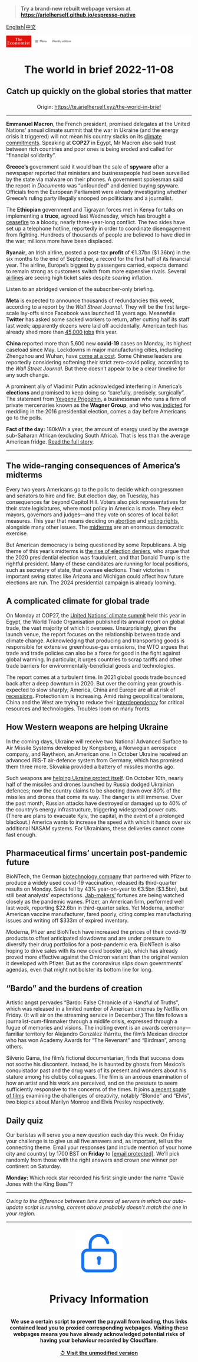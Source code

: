 > **Try a brand-new rebuilt webpage version at https://arielherself.github.io/espresso-native**

[English](https://github.com/arielherself/espresso/blob/main/README.md)|[中文](https://github-com.translate.goog/arielherself/espresso/blob/main/README.md?_x_tr_sl=en&_x_tr_tl=zh-CN&_x_tr_hl=zh-CN&_x_tr_pto=wapp)



![The Economist](menubar.png)

# <p align="center">The world in brief 2022-11-08</p>

## <p align="center">Catch up quickly on the global stories that matter</p>

<p align="center">Origin: <a href="https://te.arielherself.xyz/the-world-in-brief">https://te.arielherself.xyz/the-world-in-brief</a><hr>

<strong>Emmanuel Macron</strong>, the French president, promised delegates at the United Nations’ annual climate summit that the war in Ukraine (and the energy crisis it triggered) will not mean his country slacks on its [climate commitments](https://te.arielherself.xyz/interactive/briefing/2022/11/05/the-world-is-going-to-miss-the-totemic-1-5c-climate-target). Speaking at <strong>COP27</strong> in Egypt, Mr Macron also said trust between rich countries and poor ones is being eroded and called for “financial solidarity”. 

<strong>Greece’s </strong>government said it would ban the sale of <strong>spyware</strong> after a newspaper reported that ministers and businesspeople had been surveilled by the state via malware on their phones. A government spokesman said the report in <em>Documento</em> was “unfounded” and denied buying spyware. Officials from the European Parliament were already investigating whether Greece’s ruling party illegally snooped on politicians and a journalist.

The <strong>Ethiopian</strong> government and Tigrayan forces met in Kenya for talks on implementing a <strong>truce</strong>, agreed last Wednesday, which has brought a [ceasefire](https://te.arielherself.xyz/middle-east-and-africa/2022/10/27/ethiopias-peace-talks-may-be-overtaken-by-battlefield-advances) to a bloody, nearly three-year-long conflict. The two sides have set up a telephone hotline, reportedly in order to coordinate disengagement from fighting. Hundreds of thousands of people are believed to have died in the war; millions more have been displaced.

<strong>Ryanair</strong>, an Irish airline, posted a post-tax <strong>profit</strong> of €1.37bn ($1.36bn) in the six months to the end of September, a record for the first half of its financial year. The airline, Europe’s biggest by passengers carried, expects demand to remain strong as customers switch from more expensive rivals. Several [airlines](https://te.arielherself.xyz/business/2022/06/09/air-travel-is-taking-flight-again) are seeing high ticket sales despite soaring inflation.

Listen to an abridged version of the subscriber-only briefing.

<strong>Meta</strong> is expected to announce thousands of redundancies this week, according to a report by the <em>Wall Street Journal</em>. They will be the first large-scale lay-offs since Facebook was launched 18 years ago. Meanwhile <strong>Twitter</strong> has asked some sacked workers to return, after cutting half its staff last week; apparently dozens were laid off accidentally. American tech has already shed more than [45,000 jobs](https://te.arielherself.xyz/business/2022/10/31/what-went-wrong-with-snap-netflix-and-uber) this year.

<strong>China </strong>reported more than 5,600 new<strong> covid-19</strong> cases on Monday, its highest caseload since May. Lockdowns in major manufacturing cities, including Zhengzhou and Wuhan, have [come at a cost](https://te.arielherself.xyz/china/2022/09/08/public-patience-with-zero-covid-is-wearing-thin-in-china). Some Chinese leaders are reportedly considering softening their strict zero-covid policy, according to the <em>Wall Street Journal</em>. But there doesn’t appear to be a clear timeline for any such change.

A prominent ally of Vladimir Putin acknowledged interfering in America’s<strong> elections</strong> and promised to keep doing so “carefully, precisely, surgically”. The statement from [Yevgeny Prigozhin](https://te.arielherself.xyz/the-economist-explains/2022/09/29/who-is-yevgeny-prigozhin-the-man-behind-the-wagner-group), a businessman who runs a firm of private mercenaries known as the <strong>Wagner Group</strong>, and who was[ indicted](https://te.arielherself.xyz/europe/2018/02/17/putins-chef-cooks-up-a-storm) for meddling in the 2016 presidential election, comes a day before Americans go to the polls.

<strong>Fact of the day:</strong> 180kWh a year, the amount of energy used by the average sub-Saharan African (excluding South Africa). That is less than the average American fridge. [Read the full story](https://te.arielherself.xyz/middle-east-and-africa/2022/11/03/africa-will-remain-poor-unless-it-uses-more-energy). 

----------

## The wide-ranging consequences of America’s midterms

Every two years Americans go to the polls to decide which congressmen and senators to hire and fire. But election day, on Tuesday, has consequences far beyond Capitol Hill. Voters also pick representatives for their state legislatures, where most policy in America is made. They elect mayors, governors and judges—and they vote on scores of local ballot measures. This year that means deciding on [abortion](https://te.arielherself.xyz/united-states/2022/09/22/republicans-abortion-proposal-could-backfire) and [voting rights](https://te.arielherself.xyz/the-economist-explains/2022/10/20/how-americas-midterms-could-reshape-the-courts), alongside many other issues. The [midterms](https://te.arielherself.xyz/mid-terms-2022) are an enormous democratic exercise.

But American democracy is being questioned by some Republicans. A big theme of this year’s midterms is [the rise of election deniers](https://te.arielherself.xyz/graphic-detail/2022/11/01/arizonas-midterm-races-are-full-of-election-deniers), who argue that the 2020 presidential election was fraudulent, and that Donald Trump is the rightful president. Many of these candidates are running for local positions, such as secretary of state, that oversee elections. Their victories in important swing states like Arizona and Michigan could affect how future elections are run. The 2024 presidential campaign is already looming. 

## A complicated climate for global trade

On Monday at COP27, the [United Nations’ climate summit](https://te.arielherself.xyz/films/2022/11/04/cop27-time-for-action) held this year in Egypt, the World Trade Organisation published its annual report on global trade, the vast majority of which it oversees. Unsurprisingly, given the launch venue, the report focuses on the relationship between trade and climate change. Acknowledging that producing and transporting goods is responsible for extensive greenhouse-gas emissions, the WTO argues that trade and trade policies can also be a force for good in the fight against global warming. In particular, it urges countries to scrap tariffs and other trade barriers for environmentally-beneficial goods and technologies.

The report comes at a turbulent time. In 2021 global goods trade bounced back after a deep downturn in 2020. But over the coming year growth is expected to slow sharply; America, China and Europe are all at risk of [recessions](https://te.arielherself.xyz/recession). Protectionism is increasing. Amid rising geopolitical tensions, China and the West are trying to reduce their [interdependency](https://te.arielherself.xyz/special-report/2022/10/10/why-america-and-europe-fret-about-china-turning-inwards) for critical resources and technologies. Troubles loom on many fronts. 

## How Western weapons are helping Ukraine

In the coming days, Ukraine will receive two National Advanced Surface to Air Missile Systems developed by Kongsberg, a Norwegian aerospace company, and Raytheon, an American one. In October Ukraine received an advanced IRIS-T air-defence system from Germany, which has promised them three more. Slovakia provided a battery of missiles months ago.

Such weapons are [helping Ukraine protect itself](https://te.arielherself.xyz/europe/2022/11/06/western-air-defence-systems-help-ukraine-shoot-down-more-missiles). On October 10th, nearly half of the missiles and drones launched by Russia dodged Ukrainian defences; now the country claims to be shooting down over 80% of the missiles and drones that come its way. The danger is still immense. Over the past month, Russian attacks have destroyed or damaged up to 40% of the country’s energy infrastructure, triggering widespread power cuts. (There are plans to evacuate Kyiv, the capital, in the event of a prolonged blackout.) America wants to increase the speed with which it hands over six additional NASAM systems. For Ukrainians, these deliveries cannot come fast enough. 

## Pharmaceutical firms’ uncertain post-pandemic future

BioNTech, the German [biotechnology company](https://te.arielherself.xyz/business/2022/08/10/after-a-covid-fuelled-adrenaline-rush-biotech-is-crashing) that partnered with Pfizer to produce a widely used covid-19 vaccination, released its third-quarter results on Monday. Sales fell by 43% year-on-year to €3.5bn ($3.5bn), but still beat analysts’ expectations. [Jab-makers’](https://te.arielherself.xyz/graphic-detail/2022/07/13/which-covid-19-vaccine-saved-the-most-lives-in-2021) fortunes are being watched closely as the pandemic wanes. Pfizer, an American firm, performed well last week, reporting $22.6bn in third-quarter sales. Yet Moderna, another American vaccine manufacturer, fared poorly, citing complex manufacturing issues and writing off $333m of expired inventory.

Moderna, Pfizer and BioNTech have increased the prices of their covid-19 products to offset anticipated slowdowns and are under pressure to diversify their drug portfolios for a post-pandemic era. BioNTech is also hoping to drive sales with its new covid booster jab, which has already proved more effective against the Omicron variant than the original version it developed with Pfizer. But as the coronavirus slips down governments’ agendas, even that might not bolster its bottom line for long.

## “Bardo” and the burdens of creation

Artistic angst pervades “Bardo: False Chronicle of a Handful of Truths”, which was released in a limited number of American cinemas by Netflix on Friday. (It will air on the streaming service in December.) The film follows a journalist-cum-filmmaker through a midlife crisis, expressed through a fugue of memories and visions. The inciting event is an awards ceremony—familiar territory for Alejandro González Iñárritu, the film’s Mexican director who has won Academy Awards for “The Revenant” and “Birdman”, among others.

Silverio Gama, the film’s fictional documentarian, finds that success does not soothe his discontent. Instead, he is haunted by ghosts from Mexico’s conquistador past and the drug wars of its present and wonders about his stature among his clubby colleagues. The film is an anxious examination of how an artist and his work are perceived, and on the pressure to seem sufficiently responsive to the concerns of the times. It joins [a recent spate of films](https://te.arielherself.xyz/culture/2022/10/28/tar-official-competition-and-bardo-probe-creative-integrity) examining the challenges of creativity, notably “Blonde” and “Elvis”, two biopics about Marilyn Monroe and Elvis Presley respectively.

## Daily quiz

Our baristas will serve you a new question each day this week. On Friday your challenge is to give us all five answers and, as important, tell us the connecting theme. Email your responses (and include mention of your home city and country) by 1700 BST on <strong>Friday</strong> to [<span class="__cf_email__" data-cfemail="d584a0bcaf90a6a5a7b0a6a6ba95b0b6babbbab8bca6a1fbb6bab8">[email&#160;protected]</span>](https://mail.google.com/mail/?view=cm&amp;fs=1&amp;tf=1&amp;to=QuizEspresso@te.arielherself.xyz). We’ll pick randomly from those with the right answers and crown one winner per continent on Saturday.

<strong>Monday: </strong>Which rock star recorded his first single under the name “Davie Jones with the King Bees”?   


----------

*Owing to the difference between time zones of servers in which our auto-update script is running, content above probably doesn't match the one in your region.*

|<br><div align="center"><img src="unlock.png" /><h1>Privacy Information</h1></div></br>We use a certain script to prevent the paywall from loading, thus links contained lead you to proxied corresponding webpages. Visiting these webpages means you have already acknowledged potential risks of having your behaviour recorded by Cloudflare.<br><br>[&#x21BA; Visit the unmodified version](README.raw.md)<br><br>|
|-----|
